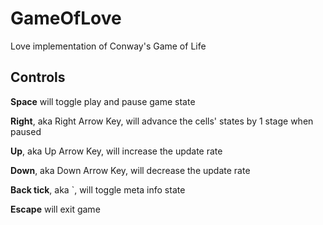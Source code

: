 # GameOfLove
Love implementation of Conway's Game of Life

## Controls
<b>Space</b> will toggle play and pause game state
  
<b>Right</b>, aka Right Arrow Key, will advance the cells' states by 1 stage when paused

<b>Up</b>, aka Up Arrow Key, will increase the update rate

<b>Down</b>, aka Down Arrow Key, will decrease the update rate

<b>Back tick</b>, aka \`, will toggle meta info state

<b>Escape</b> will exit game
